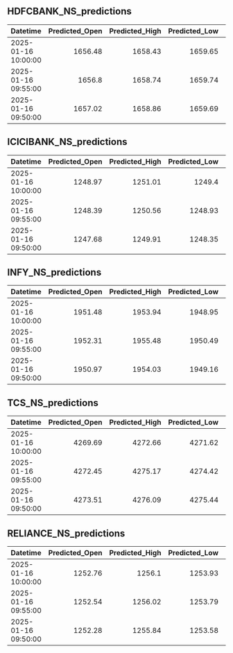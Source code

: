 ## HDFCBANK_NS_predictions
| Datetime            |   Predicted_Open |   Predicted_High |   Predicted_Low |   Predicted_Close |   Predicted_Volume |
|:--------------------|-----------------:|-----------------:|----------------:|------------------:|-------------------:|
| 2025-01-16 10:00:00 |          1656.48 |          1658.43 |         1659.65 |           1660.8  |             240453 |
| 2025-01-16 09:55:00 |          1656.8  |          1658.74 |         1659.74 |           1660.86 |             239986 |
| 2025-01-16 09:50:00 |          1657.02 |          1658.86 |         1659.69 |           1660.75 |             242998 |

## ICICIBANK_NS_predictions
| Datetime            |   Predicted_Open |   Predicted_High |   Predicted_Low |   Predicted_Close |   Predicted_Volume |
|:--------------------|-----------------:|-----------------:|----------------:|------------------:|-------------------:|
| 2025-01-16 10:00:00 |          1248.97 |          1251.01 |         1249.4  |           1251.04 |            64427.9 |
| 2025-01-16 09:55:00 |          1248.39 |          1250.56 |         1248.93 |           1250.65 |            61587.8 |
| 2025-01-16 09:50:00 |          1247.68 |          1249.91 |         1248.35 |           1250.14 |            57111.1 |

## INFY_NS_predictions
| Datetime            |   Predicted_Open |   Predicted_High |   Predicted_Low |   Predicted_Close |   Predicted_Volume |
|:--------------------|-----------------:|-----------------:|----------------:|------------------:|-------------------:|
| 2025-01-16 10:00:00 |          1951.48 |          1953.94 |         1948.95 |           1951.9  |            66560.3 |
| 2025-01-16 09:55:00 |          1952.31 |          1955.48 |         1950.49 |           1953.58 |            69033.5 |
| 2025-01-16 09:50:00 |          1950.97 |          1954.03 |         1949.16 |           1952.03 |            68381.8 |

## TCS_NS_predictions
| Datetime            |   Predicted_Open |   Predicted_High |   Predicted_Low |   Predicted_Close |   Predicted_Volume |
|:--------------------|-----------------:|-----------------:|----------------:|------------------:|-------------------:|
| 2025-01-16 10:00:00 |          4269.69 |          4272.66 |         4271.62 |           4269.42 |            31996   |
| 2025-01-16 09:55:00 |          4272.45 |          4275.17 |         4274.42 |           4272.02 |            32035.6 |
| 2025-01-16 09:50:00 |          4273.51 |          4276.09 |         4275.44 |           4273    |            31846.2 |

## RELIANCE_NS_predictions
| Datetime            |   Predicted_Open |   Predicted_High |   Predicted_Low |   Predicted_Close |   Predicted_Volume |
|:--------------------|-----------------:|-----------------:|----------------:|------------------:|-------------------:|
| 2025-01-16 10:00:00 |          1252.76 |          1256.1  |         1253.93 |           1254.93 |             185496 |
| 2025-01-16 09:55:00 |          1252.54 |          1256.02 |         1253.79 |           1254.84 |             188928 |
| 2025-01-16 09:50:00 |          1252.28 |          1255.84 |         1253.58 |           1254.61 |             185540 |

